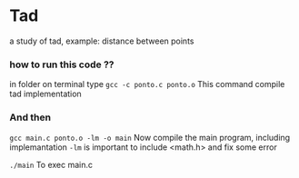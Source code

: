 # Tad
a study of tad, example: distance between points


### how to run this code ??
in folder on terminal type
`gcc -c ponto.c ponto.o`
This command compile tad implementation

### And then
`gcc main.c ponto.o -lm -o main`
Now compile the main program, including implemantation
`-lm` is important to include <math.h> and fix some error
  
`./main` 
To exec main.c
